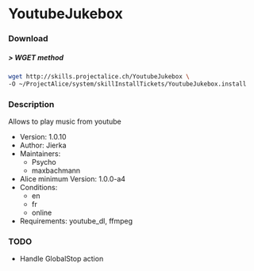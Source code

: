# YoutubeJukebox

### Download

##### > WGET method
```bash
wget http://skills.projectalice.ch/YoutubeJukebox \
-O ~/ProjectAlice/system/skillInstallTickets/YoutubeJukebox.install
```

### Description
Allows to play music from youtube

- Version: 1.0.10
- Author: Jierka
- Maintainers:
  - Psycho
  - maxbachmann
- Alice minimum Version: 1.0.0-a4
- Conditions:
  - en
  - fr
  - online
- Requirements: youtube_dl, ffmpeg

### TODO

- Handle GlobalStop action
